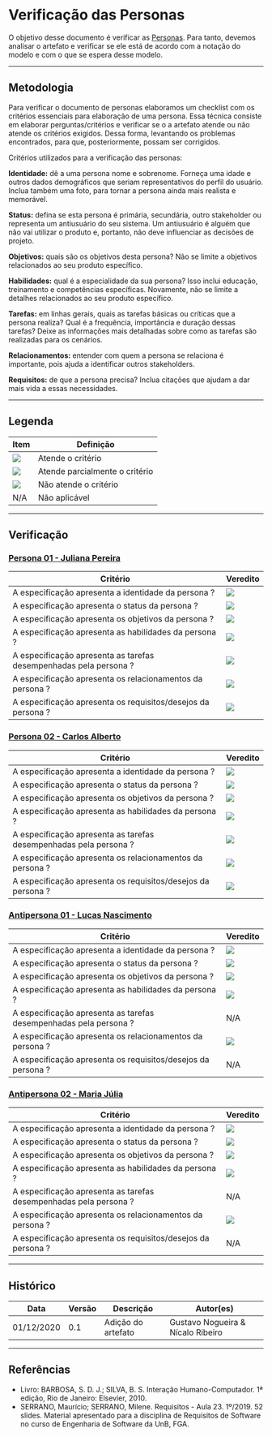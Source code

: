 # Verificação das Personas

O objetivo desse documento é verificar as [Personas](https://interacao-humano-computador.github.io/2020.1-Estagiarios.com/perfil_usuario/personas/). Para tanto, devemos analisar o artefato e verificar se ele está de acordo com a notação do modelo e com o que se espera desse modelo.

---

## Metodologia

Para verificar o documento de personas elaboramos um checklist com os critérios essenciais para elaboração de uma persona. Essa técnica consiste em elaborar perguntas/critérios e verificar se o a artefato atende ou não atende os critérios exigidos. Dessa forma, levantando os problemas encontrados, para que, posteriormente, possam ser corrigidos.

Critérios utilizados para a verificação das personas:

**Identidade:** dê a uma persona nome e sobrenome. Forneça uma idade e outros dados demográficos que seriam representativos do perfil do usuário. Inclua também uma foto, para tornar a persona ainda mais realista e memorável.

**Status:** defina se esta persona é primária, secundária, outro stakeholder ou representa um antiusuário do seu sistema. Um antiusuário é alguém que não vai utilizar o produto e, portanto, não deve influenciar as decisões de projeto.

**Objetivos:** quais são os objetivos desta persona? Não se limite a objetivos relacionados ao seu produto específico.

**Habilidades:** qual é a especialidade da sua persona? Isso inclui educação, treinamento e competências específicas. Novamente, não se limite a detalhes relacionados ao seu produto específico.

**Tarefas:** em linhas gerais, quais as tarefas básicas ou críticas que a persona realiza? Qual é a frequência, importância e duração dessas tarefas? Deixe as informações mais detalhadas sobre como as tarefas são realizadas para os cenários.

**Relacionamentos:** entender com quem a persona se relaciona é importante, pois ajuda a identificar outros stakeholders.

**Requisitos:** de que a persona precisa? Inclua citações que ajudam a dar mais vida a essas necessidades.

---

## Legenda

| Item | Definição |
| ---- | --------- |
| <img src="../images/check.png"> | Atende o critério |
| <img src="../images/alert.png"> | Atende parcialmente o critério |
| <img src="../images/close.png"> | Não atende o critério |
| N/A | Não aplicável |

---

## Verificação

### [Persona 01 - Juliana Pereira](https://interacao-humano-computador.github.io/2020.1-Estagiarios.com/perfil_usuario/personas/#persona-01)

| Critério | Veredito |
| -------- | -------- |
| A especificação apresenta a identidade da persona ? | <img src="../images/alert.png"> |
| A especificação apresenta o status da persona ? | <img src="../images/check.png"> |
| A especificação apresenta os objetivos da persona ? | <img src="../images/check.png"> |
| A especificação apresenta as habilidades da persona ? | <img src="../images/check.png"> |
| A especificação apresenta as tarefas desempenhadas pela persona ? | <img src="../images/check.png"> |
| A especificação apresenta os relacionamentos da persona ? | <img src="../images/check.png"> |
| A especificação apresenta os requisitos/desejos da persona ? | <img src="../images/check.png"> |

### [Persona 02 - Carlos Alberto](https://interacao-humano-computador.github.io/2020.1-Estagiarios.com/perfil_usuario/personas/#persona-02)

| Critério | Veredito |
| -------- | -------- |
| A especificação apresenta a identidade da persona ? | <img src="../images/alert.png"> |
| A especificação apresenta o status da persona ? | <img src="../images/check.png"> |
| A especificação apresenta os objetivos da persona ? | <img src="../images/check.png"> |
| A especificação apresenta as habilidades da persona ? | <img src="../images/check.png"> |
| A especificação apresenta as tarefas desempenhadas pela persona ? | <img src="../images/check.png"> |
| A especificação apresenta os relacionamentos da persona ? | <img src="../images/check.png"> |
| A especificação apresenta os requisitos/desejos da persona ? | <img src="../images/check.png"> |

### [Antipersona 01 - Lucas Nascimento](https://interacao-humano-computador.github.io/2020.1-Estagiarios.com/perfil_usuario/personas/#antipersona-01)

| Critério | Veredito |
| -------- | -------- |
| A especificação apresenta a identidade da persona ? | <img src="../images/alert.png"> |
| A especificação apresenta o status da persona ? | <img src="../images/check.png"> |
| A especificação apresenta os objetivos da persona ? | <img src="../images/close.png"> |
| A especificação apresenta as habilidades da persona ? | <img src="../images/alert.png"> |
| A especificação apresenta as tarefas desempenhadas pela persona ? | N/A |
| A especificação apresenta os relacionamentos da persona ? | <img src="../images/close.png"> |
| A especificação apresenta os requisitos/desejos da persona ? | N/A |

### [Antipersona 02 - Maria Júlia](https://interacao-humano-computador.github.io/2020.1-Estagiarios.com/perfil_usuario/personas/#antipersona-02)

| Critério | Veredito |
| -------- | -------- |
| A especificação apresenta a identidade da persona ? | <img src="../images/alert.png"> |
| A especificação apresenta o status da persona ? | <img src="../images/check.png"> |
| A especificação apresenta os objetivos da persona ? | <img src="../images/close.png"> |
| A especificação apresenta as habilidades da persona ? | <img src="../images/check.png"> |
| A especificação apresenta as tarefas desempenhadas pela persona ? | N/A |
| A especificação apresenta os relacionamentos da persona ? | <img src="../images/check.png"> |
| A especificação apresenta os requisitos/desejos da persona ? | N/A |

---

## Histórico

| Data       | Versão | Descrição                            | Autor(es)                         |
| ---------- | ------ | ------------------------------------ | --------------------------------- |
| 01/12/2020 | 0.1    | Adição do artefato                   | Gustavo Nogueira & Nícalo Ribeiro |

---

## Referências

* Livro: BARBOSA, S. D. J.; SILVA, B. S. Interação Humano-Computador. 1ª edição, Rio de Janeiro: Elsevier, 2010.
* SERRANO, Maurício; SERRANO, Milene. Requisitos - Aula 23. 1º/2019. 52 slides. Material apresentado para a disciplina de Requisitos de Software no curso de Engenharia de Software da UnB, FGA.